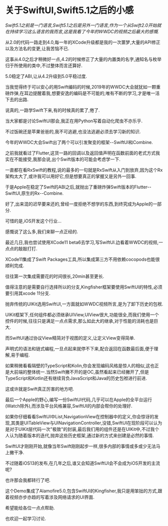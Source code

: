 # 关于SwiftUI,Swift5.1之后的小感

*Swift5.1之前是一门语言,Swift5.1之后是另外一门语言,作为一个从Swift2.0开始就在持续学习这么语言的我而言,这是我看了今年的WWDC的视频之后最大的感慨.*

从2.0的代码一路走到4.0,每一年的XCode升级都是我的一次噩梦,大量的API修正以及方法名的变更,让我苦恼不已.

这事从4.0之后才稍微好一点,4.2的时候修正了大量的内置类的名字,通知名与枚举归于所使用的类中,不过整体而言还算好.

5.0稳定了ABI,让从4.2升级到5.0平稳过度.

当我觉得终于可以安心的用Swift编码的时候,2019年的WWDC大会就犹如一颗重磅炸弹,在耳边提醒着我,想要安逸的编码是不可能的,唯有不断的学习,才是唯一活下去的出路.

说真的,一路学Swift下来,有的时候真的累了,倦了.

当大家都是讨论SwiftUI那会,我正在用Python写着自动化爬虫不亦乐乎.

不过饭碗还是苹果爸爸的,我不可逃避,也没法逃避必须去学习新的知识.

今年的WWDC大会Swift出了两个可以引发聚变的框架--SwiftUI和Combine.

之前我就看过了Flutter,这货一路的回调以及返回值声明在函数前面的老式方式我实在不能接受,我那会说,出个Swift版本的可能会考虑学一下.

一直都在看RxSwift的教程,说的最多的一句就是RxSwift从入门到放弃,因为这个Rx架构太大了,或许我可以用好它,但是想要真正的掌握又是另外一回事.

于是Apple在稳定了Swift的ABI之后,就抛出了重磅炸弹Swift版本的Flutter--SwiftUI,原生的Rx--Combine.

好了,出来混的迟早要来还的,曾经一度拒绝不想学的东西,到终究成为Apple的一部分.

可惜的是,iOS开发这个行业...

感慨说了这么多,我们来聊一点正经的.

最近几日,我也尝试使用XCode11 beta6去学习,写SwiftUI.边看着WWDC的视频,一点点的敲敲打打.

XCode11集成了Swift Packages工具,所以集成第三方不用依赖cocopods也能很顺利完成.

往往第一次集成需要花的时间很长,20min甚至更长.

值得注意的是需要自行选择所以的分支,Kingfisher框架要使用SwiftUI的特性,必须要引用其xcode 11分支.

抛弃传统的UIKit选用SwiftUI,一方面就如WWDC视频所言,是为了卸下历史的包袱.

UIKit框架下,任何组件都必须继承UIView,UIView很大,功能很全,而我们使用一个控件的时候,往往只是满足一点点需求,那么如此大的继承,对于性能的消耗也是巨大.

而SwiftUI通过协议View精简对于视图的定义,让定义View变得简单.

声明式的语法和链式编程,一旦点起来就停不下来,配合返回在函数最后面,便于理解,易于编程.

如果稍微看看隔壁的TypeScript和Kolin,你会发现编码风格是惊人的相似,这也正是大前端的整体统一.当然Swift撇不开的是OC,虽然看起来已经撇开了,但是TypeScript和Kotlin还有继续背负JavaScript和Java的历史包袱进行前进.

这或许就是Swift真正厉害的地方吧.

最后一个Apple的野心,编写一份SwiftUI代码,几乎可以在Apple的全平台运行(Watch除外),而涉及平台风格兼容,SwiftUI的内部会帮你的处理好.

如果你仔细看看SwiftUI中List,NavigationView在控制器中的定义,你会惊讶的发现,其类是UITableView与UINavigationController,没错,SwiftUI在现阶段可以认为是对于UIKit层代码一次"极致"的封装,最后我们用的组件还是在UIKit中,不过我个人认为随着版本的迭代,抛弃这些历史框架,通过新的方式来创建是必然的事情.

SwiftUI才刚刚开始,就像当年Swift刚刚起步一样,很多内部的事情或多或少无法马上撇干净.

不过随着iOS13的发布,在几年之后,谁又会知道SwiftUI会不会成为iOS开发的主流呢?

也许那会我都转行了吧.

这个Demo集成了Alamofire5.0,包含SwiftUI的Kingfisher,我只是用笨拙的方式,跟着视频亦步亦趋的写着涉及网络请求的UI界面.

希望能给各位一点点帮助.

也欢迎一起学习讨论.
